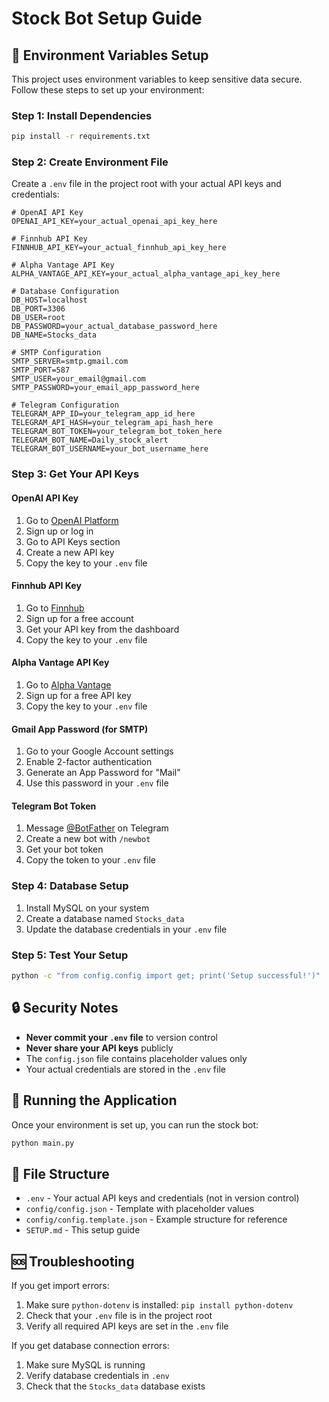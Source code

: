 # Stock Bot Setup Guide

## 🔐 Environment Variables Setup

This project uses environment variables to keep sensitive data secure. Follow these steps to set up your environment:

### Step 1: Install Dependencies
```bash
pip install -r requirements.txt
```

### Step 2: Create Environment File
Create a `.env` file in the project root with your actual API keys and credentials:

```env
# OpenAI API Key
OPENAI_API_KEY=your_actual_openai_api_key_here

# Finnhub API Key
FINNHUB_API_KEY=your_actual_finnhub_api_key_here

# Alpha Vantage API Key
ALPHA_VANTAGE_API_KEY=your_actual_alpha_vantage_api_key_here

# Database Configuration
DB_HOST=localhost
DB_PORT=3306
DB_USER=root
DB_PASSWORD=your_actual_database_password_here
DB_NAME=Stocks_data

# SMTP Configuration
SMTP_SERVER=smtp.gmail.com
SMTP_PORT=587
SMTP_USER=your_email@gmail.com
SMTP_PASSWORD=your_email_app_password_here

# Telegram Configuration
TELEGRAM_APP_ID=your_telegram_app_id_here
TELEGRAM_API_HASH=your_telegram_api_hash_here
TELEGRAM_BOT_TOKEN=your_telegram_bot_token_here
TELEGRAM_BOT_NAME=Daily_stock_alert
TELEGRAM_BOT_USERNAME=your_bot_username_here
```

### Step 3: Get Your API Keys

#### OpenAI API Key
1. Go to [OpenAI Platform](https://platform.openai.com/)
2. Sign up or log in
3. Go to API Keys section
4. Create a new API key
5. Copy the key to your `.env` file

#### Finnhub API Key
1. Go to [Finnhub](https://finnhub.io/)
2. Sign up for a free account
3. Get your API key from the dashboard
4. Copy the key to your `.env` file

#### Alpha Vantage API Key
1. Go to [Alpha Vantage](https://www.alphavantage.co/)
2. Sign up for a free API key
3. Copy the key to your `.env` file

#### Gmail App Password (for SMTP)
1. Go to your Google Account settings
2. Enable 2-factor authentication
3. Generate an App Password for "Mail"
4. Use this password in your `.env` file

#### Telegram Bot Token
1. Message [@BotFather](https://t.me/botfather) on Telegram
2. Create a new bot with `/newbot`
3. Get your bot token
4. Copy the token to your `.env` file

### Step 4: Database Setup
1. Install MySQL on your system
2. Create a database named `Stocks_data`
3. Update the database credentials in your `.env` file

### Step 5: Test Your Setup
```bash
python -c "from config.config import get; print('Setup successful!')"
```

## 🔒 Security Notes

- **Never commit your `.env` file** to version control
- **Never share your API keys** publicly
- The `config.json` file contains placeholder values only
- Your actual credentials are stored in the `.env` file

## 🚀 Running the Application

Once your environment is set up, you can run the stock bot:

```bash
python main.py
```

## 📁 File Structure

- `.env` - Your actual API keys and credentials (not in version control)
- `config/config.json` - Template with placeholder values
- `config/config.template.json` - Example structure for reference
- `SETUP.md` - This setup guide

## 🆘 Troubleshooting

If you get import errors:
1. Make sure `python-dotenv` is installed: `pip install python-dotenv`
2. Check that your `.env` file is in the project root
3. Verify all required API keys are set in the `.env` file

If you get database connection errors:
1. Make sure MySQL is running
2. Verify database credentials in `.env`
3. Check that the `Stocks_data` database exists 